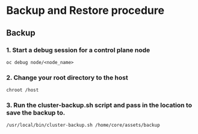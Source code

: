 # Backup and Restore procedure

## Backup

### 1. Start a debug session for a control plane node
````
oc debug node/<node_name>
````

### 2. Change your root directory to the host
````
chroot /host
````

### 3. Run the cluster-backup.sh script and pass in the location to save the backup to.
````
/usr/local/bin/cluster-backup.sh /home/core/assets/backup
````
